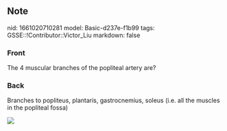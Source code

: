 ## Note
nid: 1661020710281
model: Basic-d237e-f1b99
tags: GSSE::!Contributor::Victor_Liu
markdown: false

### Front
The 4 muscular branches of the popliteal artery are?

### Back
Branches to popliteus, plantaris, gastrocnemius, soleus (i.e. all
the muscles in the popliteal fossa)
<div><img src=
"paste-6947569bd4507c268591011c883e2b0c0f50f7db.jpg"></div>
